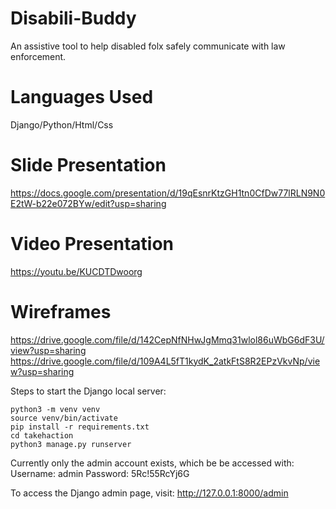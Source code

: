 # Disabili-Buddy
An assistive tool to help disabled folx safely communicate with law enforcement.

# Languages Used
Django/Python/Html/Css

# Slide Presentation
https://docs.google.com/presentation/d/19qEsnrKtzGH1tn0CfDw77lRLN9N0E2tW-b22e072BYw/edit?usp=sharing

# Video Presentation
https://youtu.be/KUCDTDwoorg

# Wireframes
https://drive.google.com/file/d/142CepNfNHwJgMmq31wlol86uWbG6dF3U/view?usp=sharing
https://drive.google.com/file/d/109A4L5fT1kydK_2atkFtS8R2EPzVkvNp/view?usp=sharing

Steps to start the Django local server:
```
python3 -m venv venv
source venv/bin/activate
pip install -r requirements.txt
cd takehaction
python3 manage.py runserver
```

Currently only the admin account exists, which be be accessed with:
Username: admin
Password: 5Rc!55RcYj6G

To access the Django admin page, visit:
http://127.0.0.1:8000/admin
